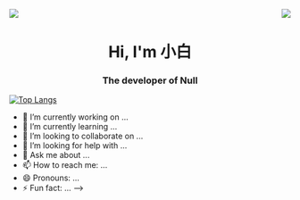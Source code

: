 <p>
  <a href="https://count.getloli.com/"><img src="https://count.getloli.com/get/@:BalconyJH"></a>
  <img src="https://weather-icon.journeyad.repl.co/@guangzhou?v=1" align="right">
</p>



<h1 align="center">Hi, I'm 小白</h1>
<h3 align="center">The developer of Null</h3>


[![Top Langs](https://github-readme-stats.vercel.app/api/top-langs/?username=BalconyJH&layout=compact)](https://github.com/anuraghazra/github-readme-stats)


- 🔭 I’m currently working on ...
- 🌱 I’m currently learning ...
- 👯 I’m looking to collaborate on ...
- 🤔 I’m looking for help with ...
- 💬 Ask me about ...
- 📫 How to reach me: ...
- 😄 Pronouns: ...
- ⚡ Fun fact: ...
-->

